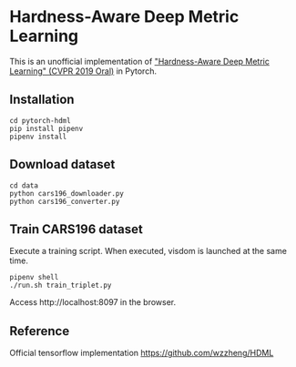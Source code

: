 # Hardness-Aware Deep Metric Learning

This is an unofficial implementation of ["Hardness-Aware Deep Metric Learning" (CVPR 2019 Oral)](https://arxiv.org/abs/1903.05503) in Pytorch.

## Installation

```
cd pytorch-hdml
pip install pipenv
pipenv install
```

## Download dataset

```
cd data
python cars196_downloader.py
python cars196_converter.py
```

## Train CARS196 dataset
Execute a training script. 
When executed, visdom is launched at the same time.

```
pipenv shell
./run.sh train_triplet.py
```

Access http://localhost:8097 in the browser.

## Reference

Official tensorflow implementation https://github.com/wzzheng/HDML